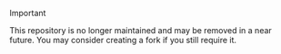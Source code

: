 > [!IMPORTANT]  
> This repository is no longer maintained and may be removed in a near future. You may consider creating a fork if you still require it.
